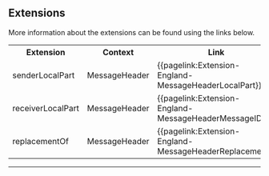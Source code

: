 ## Extensions

More information about the extensions can be found using the links below.

<table class="assets">
<tr>
<th width="20%">Extension</th>
<th width="20%">Context</th>
<th width="30%">Link</th>
<th width="30%">Comment</th>
</tr>
<tr>
<td>senderLocalPart</td>
<td>MessageHeader</td>
<td>{{pagelink:Extension-England-MessageHeaderLocalPart}}</td>
<td></td>
</tr>
<tr>
<td>receiverLocalPart</td>
<td>MessageHeader</td>
<td>{{pagelink:Extension-England-MessageHeaderMessageID}}</td>
<td></td>
</tr>
<tr>
<td>replacementOf</td>
<td>MessageHeader</td>
<td>{{pagelink:Extension-England-MessageHeaderReplacement}}</td>
<td></td>
</tr>
</table>

---